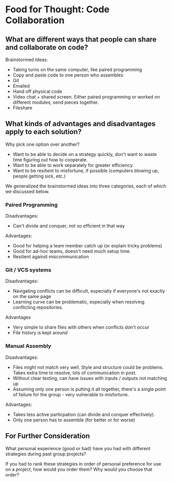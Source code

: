 # Food for Thought: Code Collaboration

## What are different ways that people can share and collaborate on code?
Brainstormed Ideas:
 - Taking turns on the same computer, like paired programming 
 - Copy and paste code to one person who assembles 
 - Git 
 - Emailed 
 - Hand off physical code 
 - Video chat + shared screen. Either paired programming or worked on different modules, send 
   pieces together. 
 - Fileshare 

## What kinds of advantages and disadvantages apply to each solution?
Why pick one option over another?
 - Want to be able to decide on a strategy quickly, don't want to waste time figuring out how to 
   cooperate.
 - Want to be able to work separately for greater efficiency.
 - Want to be resilient to misfortune, if possible (computers blowing up, people getting sick, etc.)

We generalized the brainstormed ideas into three categories, each of which we discussed below.

### Paired Programming
Disadvantages:
 - Can't divide and conquer, not so efficient in that way

Advantages:
 - Good for helping a team member catch up (or explain tricky problems)
 - Good for ad-hoc teams, doesn't need much setup time.
 - Resilient against miscommunication

### Git / VCS systems
Disadvantages:
 - Navigating conflicts can be difficult, especially if everyone's not exactly on the same page
 - Learning curve can be problematic, especially when resolving conflicting repositories.

Advantages
 - Very simple to share files with others when conflicts don't occur
 - File history is kept around

### Manual Assembly
Disadvantages:
 - Files might not match very well. Style and structure could be problems. Takes extra time to 
   resolve, lots of communication in post.
 - Without clear testing, can have issues with inputs / outputs not matching up
 - Assuming only one person is putting it all together, there's a single point of failure for the 
   group - very vulnerable to misfortune.

Advantages:
 - Takes less active particpation (can divide and conquer effectively). 
 - Only one person has to assemble (for better or for worse)

## For Further Consideration
What personal experience (good or bad) have you had with different strategies during past group 
projects?

If you had to rank these strategies in order of personal preference for use on a project, how would
you order them? Why would you choose that order?
